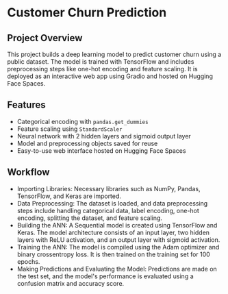 # Customer Churn Prediction

## Project Overview

This project builds a deep learning model to predict customer churn using a public dataset. The model is trained with TensorFlow and includes preprocessing steps like one-hot encoding and feature scaling. It is deployed as an interactive web app using Gradio and hosted on Hugging Face Spaces.

## Features

- Categorical encoding with `pandas.get_dummies`  
- Feature scaling using `StandardScaler`  
- Neural network with 2 hidden layers and sigmoid output layer  
- Model and preprocessing objects saved for reuse  
- Easy-to-use web interface hosted on Hugging Face Spaces  

## Workflow

- Importing Libraries: Necessary libraries such as NumPy, Pandas, TensorFlow, and Keras are imported.
- Data Preprocessing: The dataset is loaded, and data preprocessing steps include handling categorical data, label encoding, one-hot encoding, splitting the dataset, and feature scaling.
- Building the ANN: A Sequential model is created using TensorFlow and Keras. The model architecture consists of an input layer, two hidden layers with ReLU activation, and an output layer with sigmoid activation.
- Training the ANN: The model is compiled using the Adam optimizer and binary crossentropy loss. It is then trained on the training set for 100 epochs.
- Making Predictions and Evaluating the Model: Predictions are made on the test set, and the model's performance is evaluated using a confusion matrix and accuracy score.
